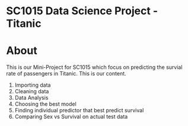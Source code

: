 # SC1015 Data Science Project - Titanic

# About
This is our Mini-Project for SC1015 which focus on predicting the survial rate of passengers in Titanic. This is our content.

1. Importing data
2. Cleaning data
3. Data Analysis
4. Choosing the best model
5. Finding individual predictor that best predict survival
6. Comparing Sex vs Survival on actual test data


